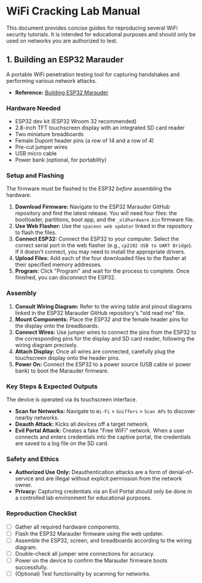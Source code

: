 # WiFi Cracking Lab Manual

This document provides concise guides for reproducing several WiFi security tutorials. It is intended for educational purposes and should only be used on networks you are authorized to test.

## 1. Building an ESP32 Marauder

A portable WiFi penetration testing tool for capturing handshakes and performing various network attacks.

- **Reference:** [Building ESP32 Marauder](https://www.youtube.com/watch?v=lcokJQMivwY)

### Hardware Needed
- ESP32 dev kit (ESP32 Wroom 32 recommended)
- 2.8-inch TFT touchscreen display with an integrated SD card reader
- Two miniature breadboards
- Female Dupont header pins (a row of 14 and a row of 4)
- Pre-cut jumper wires
- USB micro cable
- Power bank (optional, for portability)

### Setup and Flashing
The firmware must be flashed to the ESP32 *before* assembling the hardware.

1.  **Download Firmware:** Navigate to the ESP32 Marauder GitHub repository and find the latest release. You will need four files: the bootloader, partitions, boot app, and the `_oldhardware.bin` firmware file.
2.  **Use Web Flasher:** Use the `spaceon web updator` linked in the repository to flash the files.
3.  **Connect ESP32:** Connect the ESP32 to your computer. Select the correct serial port in the web flasher (e.g., `cp2102 USB to UART Bridge`). If it doesn't connect, you may need to install the appropriate drivers.
4.  **Upload Files:** Add each of the four downloaded files to the flasher at their specified memory addresses.
5.  **Program:** Click "Program" and wait for the process to complete. Once finished, you can disconnect the ESP32.

### Assembly
1.  **Consult Wiring Diagram:** Refer to the wiring table and pinout diagrams linked in the ESP32 Marauder GitHub repository's "old read me" file.
2.  **Mount Components:** Place the ESP32 and the female header pins for the display onto the breadboards.
3.  **Connect Wires:** Use jumper wires to connect the pins from the ESP32 to the corresponding pins for the display and SD card reader, following the wiring diagram precisely.
4.  **Attach Display:** Once all wires are connected, carefully plug the touchscreen display onto the header pins.
5.  **Power On:** Connect the ESP32 to a power source (USB cable or power bank) to boot the Marauder firmware.

### Key Steps & Expected Outputs
The device is operated via its touchscreen interface.
- **Scan for Networks:** Navigate to `Wi-Fi` > `Sniffers` > `Scan APs` to discover nearby networks.
- **Deauth Attack:** Kicks all devices off a target network.
- **Evil Portal Attack:** Creates a fake "Free WiFi" network. When a user connects and enters credentials into the captive portal, the credentials are saved to a log file on the SD card.

### Safety and Ethics
- **Authorized Use Only:** Deauthentication attacks are a form of denial-of-service and are illegal without explicit permission from the network owner.
- **Privacy:** Capturing credentials via an Evil Portal should only be done in a controlled lab environment for educational purposes.

### Reproduction Checklist
- [ ] Gather all required hardware components.
- [ ] Flash the ESP32 Marauder firmware using the web updater.
- [ ] Assemble the ESP32, screen, and breadboards according to the wiring diagram.
- [ ] Double-check all jumper wire connections for accuracy.
- [ ] Power on the device to confirm the Marauder firmware boots successfully.
- [ ] (Optional) Test functionality by scanning for networks.
